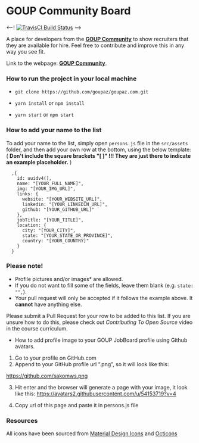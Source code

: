 # GOUP Community Board &emsp; 

<--! [![TravisCI Build Status](https://travis-ci.org/zero-to-mastery/GOUP-Job-Board.svg?branch=master)](https://travis-ci.org/zero-to-mastery/GOUP-Job-Board) -->

A place for developers from the [**GOUP Community**](https://goupaz.slack.com) to show recruiters that they are available for hire. Feel free to contribute and improve this in any way you see fit.

Link to the webpage: [**GOUP Community**](https://alumni-board.netlify.app/).

### How to run the project in your local machine

- `git clone https://github.com/goupaz/goupaz.com.git`

- `yarn install` or `npm install`

- `yarn start` or `npm start`

### How to add your name to the list

To add your name to the list, simply open `persons.js` file in the `src/assets` folder, and then add your own row at the bottom, using the below template:
( **Don't include the square brackets "[ ]" !!! They are just there to indicate an example placeholder.** )

```moonscript
  ,{
    id: uuidv4(),
    name: "[YOUR_FULL_NAME]",
    img: "[YOUR_IMG_URL]",
    links: {
      website: "[YOUR_WEBSITE_URL]",
      linkedin: "[YOUR_LINKEDIN_URL]",
      github: "[YOUR_GITHUB_URL]"
    },
    jobTitle: "[YOUR_TITLE]",
    location: {
      city: "[YOUR_CITY]",
      state: "[YOUR_STATE_OR_PROVINCE]",
      country: "[YOUR_COUNTRY]"
    }
  }
```

### Please note!

- Profile pictures and/or images\* are allowed.
- If you do not want to fill some of the fields, leave them blank (e.g. `state: "",`).
- Your pull request will only be accepted if it follows the example above. It **cannot** have anything else.

Please submit a Pull Request for your row to be added to this list. If you are unsure how to do this, please check out _Contributing To Open Source_ video in the course curriculum.

- How to add profile image to your GOUP JobBoard profile using Github avatars.

1. Go to your profile on GitHub.com
2. Append to your GitHub profile url “.png”, so it will look like this:

https://github.com/sakomws.png

3. Hit enter and the browser will generate a page with your image, it look like this:
   https://avatars2.githubusercontent.com/u/54153719?v=4

4. Copy url of this page and paste it in persons.js file

### Resources

All icons have been sourced from [Material Design Icons](https://materialdesignicons.com) and [Octicons](https://octicons.github.com/)
